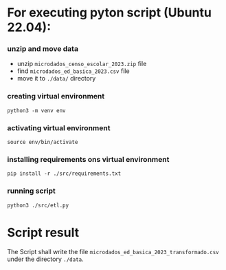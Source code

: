 # For executing pyton script (Ubuntu 22.04):

### unzip and move data 
- unzip ```microdados_censo_escolar_2023.zip``` file
- find ```microdados_ed_basica_2023.csv``` file
- move it to ```./data/``` directory 

### creating virtual environment
```python3 -m venv env```

### activating virtual environment
```source env/bin/activate```

### installing requirements ons virtual environment
```pip install -r ./src/requirements.txt```

### running script 
```python3 ./src/etl.py```

# Script result  
The Script shall write the file ```microdados_ed_basica_2023_transformado.csv``` under the directory ```./data```.

